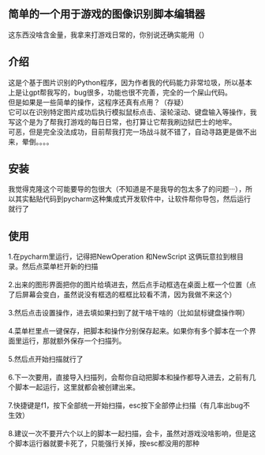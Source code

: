 ## 简单的一个用于游戏的图像识别脚本编辑器
这东西没啥含金量，我拿来打游戏日常的，你别说还确实能用（）

## 介绍
这是个基于图片识别的Python程序，因为作者我的代码能力非常垃圾，所以基本上是让gpt帮我写的，bug很多，功能也很不完善，完全的一个屎山代码。<br>
但是如果是一些简单的操作，这程序还真有点用？（存疑）<br>
它可以在识别特定图片成功后执行模拟鼠标点击、滚轮滚动、键盘输入等操作，我写这个是为了帮我打游戏的每日日常，也打算让它帮我刷边狱巴士的地牢。<br>
可恶，但是完全没法成功，目前帮我打完一场战斗就不错了，自动寻路更是做不出来，晕倒。。。。<br>

## 安装
我觉得克隆这个可能要导的包很大（不知道是不是我导的包太多了的问题···），所以其实黏贴代码到pycharm这种集成式开发软件中，让软件帮你导包，然后运行就行了<br>

## 使用
1.在pycharm里运行，记得把NewOperation 和NewScript 这俩玩意拉到根目录。然后点菜单栏开新的扫描<br><br>
2.出来的图形界面把你的图片给填进去，然后点手动框选在桌面上框一个位置（点了后屏幕会变白，虽然说没有框选的框框比较看不清，因为我做不来这个）<br><br>
3.然后点击设置操作，进去填如果扫到了就干啥干啥的（比如鼠标键盘操作啊）<br><br>
4.菜单栏里点一键保存，把脚本和操作分别保存起来。如果你有多个脚本在一个界面里运行，那就额外保存一个扫描列。<br><br>
5.然后点开始扫描就行了<br><br>
6.下一次要用，直接导入扫描列，会帮你自动把脚本和操作都导入进去，之前有几个脚本一起运行，这里就都会被创建出来。<br><br>
7.快捷键是f1，按下全部统一开始扫描，esc按下全部停止扫描（有几率出bug不生效）<br><br>
8.建议一次不要开六个以上的脚本一起扫描，会卡，虽然对游戏没啥影响，但是这个脚本运行器就要卡死了，只能强行关掉，按esc都没用的那种<br><br>


